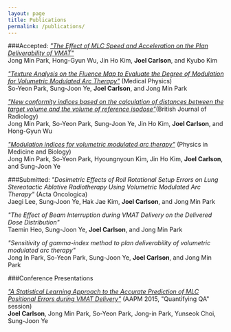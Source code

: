 ```yaml
---
layout: page
title: Publications
permalink: /publications/
---
```


###Accepted:
<a href="http://www.ncbi.nlm.nih.gov/pubmed/25734490">*"The Effect of MLC Speed and Acceleration on the Plan Deliverability of VMAT"*</a><br>
Jong Min Park, Hong-Gyun Wu, Jin Ho Kim, **Joel Carlson**, and Kyubo Kim

<a href="http://scitation.aip.org/content/aapm/journal/medphys/41/11/10.1118/1.4897388">*"Texture Analysis on the Fluence Map to Evaluate the Degree of Modulation for Volumetric Modulated Arc Therapy"*</a> (Medical Physics)<br>
So-Yeon Park, Sung-Joon Ye, **Joel Carlson**, and Jong Min Park

<a href="http://www.ncbi.nlm.nih.gov/pubmed/25225915">*"New conformity indices based on the calculation of distances between the target volume and the volume of reference isodose"*</a>(British Journal of Radiology)<br>
Jong Min Park, So-Yeon Park, Sung-Joon Ye, Jin Ho Kim, **Joel Carlson**, and Hong-Gyun Wu

<a href="http://www.ncbi.nlm.nih.gov/pubmed/25383976">*"Modulation indices for volumetric modulated arc therapy"*</a> (Physics in Medicine and Biology)<br>
Jong Min Park, So-Yeon Park, Hyoungnyoun Kim, Jin Ho Kim, **Joel Carlson**, and Sung-Joon Ye

###Submitted:
*"Dosimetric Effects of Roll Rotational Setup Errors on Lung Stereotactic Ablative Radiotherapy Using Volumetric Modulated Arc Therapy"*  (Acta Oncologica)<br>
Jaegi Lee, Sung-Joon Ye, Hak Jae Kim, **Joel Carlson**, and Jong Min Park

*"The Effect of Beam Interruption during VMAT Delivery on the Delivered Dose Distribution"*<br>
Taemin Heo, Sung-Joon Ye, **Joel Carlson**, and Jong Min Park

*"Sensitivity of gamma-index method to plan deliverability of volumetric modulated arc therapy"*<br>
Jong In Park, So-Yeon Park, Sung-Joon Ye, **Joel Carlson**, and Jong Min Park

###Conference Presentations

<a href="http://www.ncbi.nlm.nih.gov/pubmed/26129042">*"A Statistical Learning Approach to the Accurate Prediction of MLC Positional Errors during VMAT Delivery"*</a> (AAPM 2015, "Quantifying QA" session)<br>
**Joel Carlson**, Jong Min Park, So-Yeon Park, Jong-in Park, Yunseok Choi, Sung-Joon Ye
